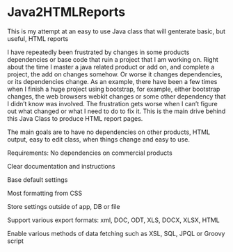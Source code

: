 # Java2HTMLReports
This is my attempt at an easy to use Java class that will genterate basic, but useful, HTML reports 

I have repeatedly been frustrated by changes in some products dependencies or base code that ruin a project that I am working on. Right about the time I master a java related product or add on, and complete a project, the add on changes somehow. Or worse it changes dependencies, or its dependencies change. As an example, there have been a few times when I finish a huge project using bootstrap, for example, either bootstrap changes, the web browsers webkit changes or some other dependency that I didn’t know was involved. The frustration gets worse when I can’t figure out what changed or what I need to do to fix it. This is the main drive behind this Java Class to produce HTML report pages. 

The main goals are to have no dependencies on other products, HTML output, easy to edit class, when things change and easy to use.

Requirements:
No dependencies on commercial products

Clear documentation and instructions

Base default settings 

Most formatting from CSS

Store settings outside of app, DB or file

Support various export formats: xml, DOC, ODT, XLS, DOCX, XLSX, HTML

Enable various methods of data fetching such as XSL, SQL, JPQL or Groovy script
